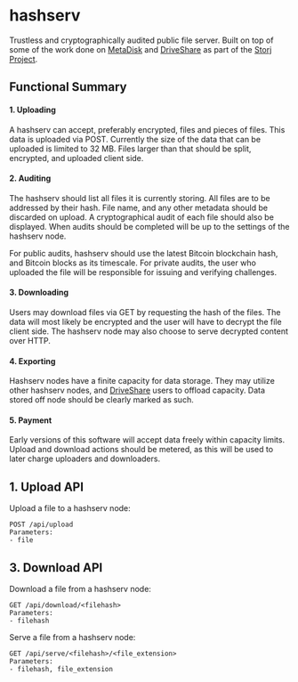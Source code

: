 # hashserv
Trustless and cryptographically audited public file server. Built on top of some of the work done on [MetaDisk](http://metadisk.org) and [DriveShare](http://driveshare.org) as part of the [Storj Project](http://storj.io).

## Functional Summary

#### 1. Uploading

A hashserv can accept, preferably encrypted, files and pieces of files. This data is uploaded via POST. Currently the size of the data that can be uploaded is limited to 32 MB. Files larger than that should be split, encrypted, and uploaded client side. 

#### 2. Auditing

The hashserv should list all files it is currently storing. All files are to be addressed by their hash. File name, and any other metadata should be discarded on upload. A cryptographical audit of each file should also be displayed. When audits should be completed will be up to the settings of the hashserv node. 

For public audits, hashserv should use the latest Bitcoin blockchain hash, and Bitcoin blocks as its timescale. For private audits, the user who uploaded the file will be responsible for issuing and verifying challenges.

#### 3. Downloading
Users may download files via GET by requesting the hash of the files. The data will most likely be encrypted and the user will have to decrypt the file client side. The hashserv node may also choose to serve decrypted content over HTTP. 

#### 4. Exporting
Hashserv nodes  have a finite capacity for data storage. They may utilize other hashserv nodes, and [DriveShare](http://driveshare.org) users to offload capacity. Data stored off node should be clearly marked as such.

#### 5. Payment
Early versions of this software will accept data freely within capacity limits. Upload and download actions should be metered, as this will be used to later charge uploaders and downloaders. 

## 1. Upload API

Upload a file to a hashserv node:

    POST /api/upload
    Parameters:
    - file

## 3. Download API

Download a file from a hashserv node:
	
	GET /api/download/<filehash>
    Parameters:
	- filehash

Serve a file from a hashserv node:

	GET /api/serve/<filehash>/<file_extension>
    Parameters:
	- filehash, file_extension